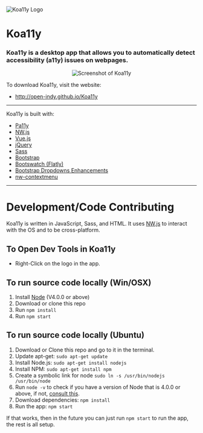 <img src="http://open-indy.github.io/Koa11y/_img/wordmark.png" alt="Koa11y Logo">

# Koa11y

### Koa11y is a desktop app that allows you to automatically detect accessibility (a11y) issues on webpages.

<p align="center"><img src="http://open-indy.github.io/Koa11y/_img/screenshot-win.png" alt="Screenshot of Koa11y"></p>

To download Koa11y, visit the website:

* http://open-indy.github.io/Koa11y

* * *

Koa11y is built with:

* [Pa11y](http://pa11y.org)
* [NW.js](http://nwjs.io)
* [Vue.js](http://vuejs.org)
* [jQuery](http://jquery.com)
* [Sass](http://sass-lang.com)
* [Bootstrap](http://getbootstrap.com)
* [Bootswatch (Flatly)](https://bootswatch.com/flatly)
* [Bootstrap Dropdowns Enhancements](http://behigh.github.io/bootstrap_dropdowns_enhancement)
* [nw-contextmenu](https://github.com/b1rdex/nw-contextmenu)

* * *

# Development/Code Contributing

Koa11y is written in JavaScript, Sass, and HTML. It uses [NW.js](http://docs.nwjs.io/en/latest) to interact with the OS and to be cross-platform.

## To Open Dev Tools in Koa11y

* Right-Click on the logo in the app.

## To run source code locally (Win/OSX)

1. Install [Node](http://nodejs.org) (V4.0.0 or above)
1. Download or clone this repo
1. Run `npm install`
1. Run `npm start`

## To run source code locally (Ubuntu)

1. Download or Clone this repo and go to it in the terminal.
1. Update apt-get: `sudo apt-get update`
1. Install Node.js: `sudo apt-get install nodejs`
1. Install NPM: `sudo apt-get install npm`
1. Create a symbolic link for node `sudo ln -s /usr/bin/nodejs /usr/bin/node`
1. Run `node -v` to check if you have a version of Node that is 4.0.0 or above, if not, [consult this](https://nodejs.org/en/download/package-manager).
1. Download dependencies: `npm install`
1. Run the app: `npm start`

If that works, then in the future you can just run `npm start` to run the app, the rest is all setup.
